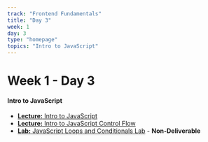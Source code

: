 ```yaml
---
track: "Frontend Fundamentals"
title: "Day 3"
week: 1
day: 3
type: "homepage"
topics: "Intro to JavaScript"
---
```


# Week 1 - Day 3

#### Intro to JavaScript

- [**Lecture:** Intro to JavaScript](/frontend-fundamentals/week-1/day-3/lecture-materials/intro-to-javascript/)
- [**Lecture:** Intro to JavaScript Control Flow](/frontend-fundamentals/week-1/day-3/lecture-materials/intro-to-javascript-control-flow/)
- [**Lab:** JavaScript Loops and Conditionals Lab](/frontend-fundamentals/week-1/day-3/labs/loops-and-conditionals-lab) - **Non-Deliverable**
